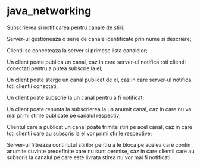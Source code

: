 # java_networking

Subscrierea si notificarea pentru canale de stiri:

Server-ul gestioneaza o serie de canale identificate prin nume si descriere;

Clientii se conecteaza la server si primesc lista canalelor;

Un client poate publica un canal, caz in care server-ul notifica toti clientii conectati pentru a putea subscrie la el;

Un client poate sterge un canal publicat de el, caz in care server-ul notifica toti clientii conectati;

Un client poate subscrie la un canal pentru a fi notificat;

Un client poate renunta la subscrierea la un anumit canal, caz in care nu va mai primi stirile publicate pe canalul respectiv;

Clientul care a publicat un canal poate trimite stiri pe acel canal, caz in care toti clientii care au subscris la el vor primi stirile respective;

Server-ul filtreaza continutul stirilor pentru a le bloca pe acelea care contin anumite cuvinte predefinite care nu sunt permise, caz in care clientii care au subscris la canalul pe care este livrata stirea nu vor mai fi notificati.
